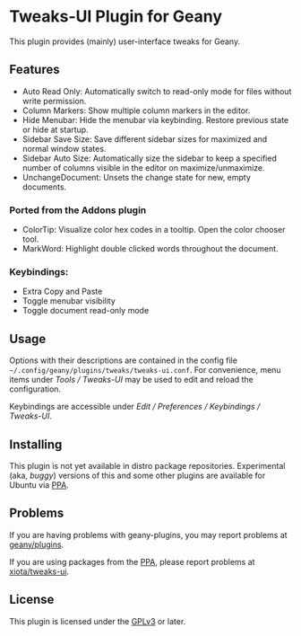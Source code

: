 # Tweaks-UI Plugin for Geany

This plugin provides (mainly) user-interface tweaks for Geany.

## Features

* Auto Read Only: Automatically switch to read-only mode for files without write permission.
* Column Markers: Show multiple column markers in the editor.
* Hide Menubar: Hide the menubar via keybinding.  Restore previous state or hide at startup.
* Sidebar Save Size: Save different sidebar sizes for maximized and normal window states.
* Sidebar Auto Size: Automatically size the sidebar to keep a specified number of columns visible in the editor on maximize/unmaximize.
* UnchangeDocument: Unsets the change state for new, empty documents.

### Ported from the Addons plugin

* ColorTip: Visualize color hex codes in a tooltip.  Open the color chooser tool.
* MarkWord: Highlight double clicked words throughout the document.

### Keybindings:

* Extra Copy and Paste
* Toggle menubar visibility
* Toggle document read-only mode

## Usage

Options with their descriptions are contained in the config file `~/.config/geany/plugins/tweaks/tweaks-ui.conf`.  For convenience, menu items under *Tools / Tweaks-UI* may be used to edit and reload the configuration. 

Keybindings are accessible under *Edit / Preferences / Keybindings / Tweaks-UI*.

## Installing

This plugin is not yet available in distro package repositories.  Experimental (aka, *buggy*) versions of this and some other plugins are available for Ubuntu via [PPA](https://launchpad.net/~xiota/+archive/ubuntu/geany-plugins).

## Problems

If you are having problems with geany-plugins, you may report problems at [geany/plugins](https://github.com/geany/plugins/).

If you are using packages from the [PPA](https://launchpad.net/~xiota/+archive/ubuntu/geany-plugins), please report problems at [xiota/tweaks-ui](https://github.com/xiota/tweaks-ui/).

## License

This plugin is licensed under the [GPLv3](COPYING) or later.
